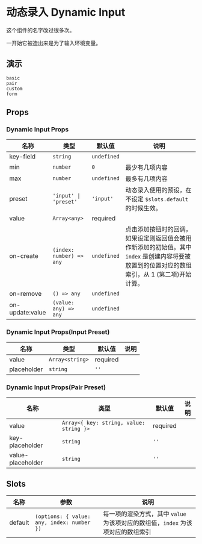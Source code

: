 # 动态录入 Dynamic Input

<!--single-column-->

这个组件的名字改过很多次。

一开始它被造出来是为了输入环境变量。

## 演示

```demo
basic
pair
custom
form
```

## Props

### Dynamic Input Props

| 名称 | 类型 | 默认值 | 说明 |
| --- | --- | --- | --- |
| key-field | `string` | `undefined` |  |
| min | `number` | `0` | 最少有几项内容 |
| max | `number` | `undefined` | 最多有几项内容 |
| preset | `'input' \| 'preset'` | `'input'` | 动态录入使用的预设，在不设定 `$slots.default` 的时候生效。 |
| value | `Array<any>` | required |  |
| on-create | `(index: number) => any` | `undefined` | 点击添加按钮时的回调，如果设定则返回值会被用作新添加的初始值。其中 `index` 是创建内容将要被放置到的位置对应的数组索引，从 1 (第二项)开始计算。 |
| on-remove | `() => any` | `undefined` |  |
| on-update:value | `(value: any) => any` | `undefined` |  |

### Dynamic Input Props(Input Preset)

| 名称        | 类型            | 默认值   | 说明 |
| ----------- | --------------- | -------- | ---- |
| value       | `Array<string>` | required |      |
| placeholder | `string`        | `''`     |      |

### Dynamic Input Props(Pair Preset)

| 名称 | 类型 | 默认值 | 说明 |
| --- | --- | --- | --- |
| value | `Array<{ key: string, value: string }>` | required |  |
| key-placeholder | `string` | `''` |  |
| value-placeholder | `string` | `''` |  |

## Slots

| 名称 | 参数 | 说明 |
| --- | --- | --- |
| default | `(options: { value: any, index: number })` | 每一项的渲染方式，其中 `value` 为该项对应的数组值，`index` 为该项对应的数组索引 |
